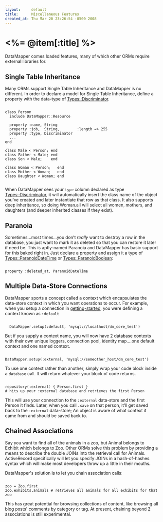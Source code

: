 ```yaml
---
layout:     default
title:      Miscellaneous Features
created_at: Thu Mar 20 23:26:54 -0500 2008
---
```


<%= @item[:title] %>
================

DataMapper comes loaded features, many of which other ORMs require external
libraries for.

Single Table Inheritance
------------------------

Many ORMs support Single Table Inheritance and DataMapper is no different. In
order to declare a model for Single Table Inheritance, define a property with
the data-type of [Types::Discriminator][Types_Discriminator].

<pre><code class="language-ruby">
class Person
  include DataMapper::Resource

  property :name, String
  property :job,  String,        :length => 255
  property :type, Discriminator
  ...
end

class Male < Person; end
class Father < Male; end
class Son < Male;    end

class Woman < Person;   end
class Mother < Woman;   end
class Daughter < Woman; end

</code></pre>

When DataMapper sees your `type` column declared as type
[Types::Discriminator][Types_Discriminator], it will automatically insert the class name of
the object you've created and later instantiate that row as that class. It also
supports deep inheritance, so doing Woman.all will select all women, mothers,
and daughters (and deeper inherited classes if they exist).

Paranoia
--------

Sometimes...most times...you don't _really_ want to destroy a row in the
database, you just want to mark it as deleted so that you can restore it later
if need be. This is aptly-named Paranoia and DataMapper has basic support for
this baked right in. Just declare a property and assign it a type of
[Types::ParanoidDateTime][Types_ParanoidDateTime] or [Types::ParanoidBoolean][Types_ParanoidBoolean]:

<pre><code class="language-ruby">
property :deleted_at, ParanoidDateTime
</code></pre>

Multiple Data-Store Connections
-------------------------------

DataMapper sports a concept called a context which encapsulates the data-store
context in which you want operations to occur. For example, when you setup a
connection in [getting-started](/getting-started), you were defining a
context known as `:default`

<pre><code class="language-ruby">
  DataMapper.setup(:default, 'mysql://localhost/dm_core_test')
</code></pre>

But if you supply a context name, you will now have 2 database contexts with
their own unique loggers, connection pool, identity map....one default context
and one named context.

<pre><code class="language-ruby">
DataMapper.setup(:external, 'mysql://someother_host/dm_core_test')
</code></pre>

To use one context rather than another, simply wrap your code block inside a
`database` call. It will return whatever your block of code returns.

<pre><code class="language-ruby">
repository(:external) { Person.first }
# hits up your :external database and retrieves the first Person
</code></pre>

This will use your connection to the `:external` data-store and the first Person
it finds. Later, when you call `.save` on that person, it'll get saved back to
the `:external` data-store; An object is aware of what context it came from and
should be saved back to.

Chained Associations
--------------------

Say you want to find all of the animals in a zoo, but Animal belongs to Exhibit
which belongs to Zoo. Other ORMs solve this problem by providing a means to
describe the double JOINs into the retrieval call for Animals. ActiveRecord
specifically will let you specify JOINs in a hash-of-hashes syntax which will
make most developers throw up a little in their mouths.

DataMapper's solution is to let you chain association calls:

<pre><code class="language-ruby">
zoo = Zoo.first
zoo.exhibits.animals # retrieves all animals for all exhibits for that zoo
</code></pre>

This has great potential for browsing collections of content, like browsing all
blog posts' comments by category or tag. At present, chaining beyond 2
associations is still experimental.

[Types_Discriminator]:http://www.yardoc.org/docs/datamapper-dm-core/DataMapper/Types/Discriminator
[Types_ParanoidDateTime]:http://www.yardoc.org/docs/datamapper-dm-core/DataMapper/Types/ParanoidDateTime
[Types_ParanoidBoolean]:http://www.yardoc.org/docs/datamapper-dm-core/DataMapper/Types/ParanoidBoolean
